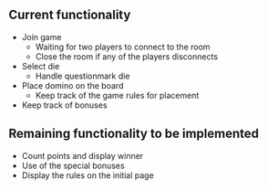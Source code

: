 ## Current functionality

- Join game
  - Waiting for two players to connect to the room
  - Close the room if any of the players disconnects
- Select die
  - Handle questionmark die
- Place domino on the board
  - Keep track of the game rules for placement
- Keep track of bonuses

## Remaining functionality to be implemented

- Count points and display winner
- Use of the special bonuses
- Display the rules on the initial page

